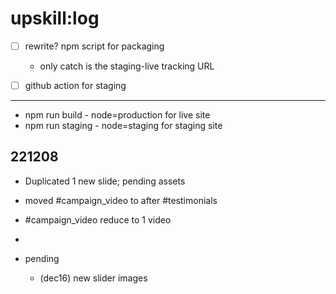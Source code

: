 # upskill:log

- [ ] rewrite? npm script for packaging
  - only catch is the staging-live tracking URL
- [ ] github action for staging


---

- npm run build - node=production for live site
- npm run staging - node=staging for staging site

## 221208
- Duplicated 1 new slide; pending assets
- moved #campaign_video to after #testimonials
- #campaign_video reduce to 1 video
- 

- pending
  - (dec16) new slider images
